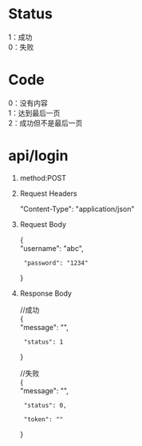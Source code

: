 # Status
1：成功  
0：失败
# Code
0：没有内容  
1：达到最后一页  
2：成功但不是最后一页  
# api/login
1. method:POST

2. Request Headers

    "Content-Type": "application/json"

3. Request Body


    {  
        "username": "abc",  
    
        "password": "1234"    
    }

4. Response Body

    //成功  
    {  
        "message": "",  
  
        "status": 1    
    }


    //失败  
    {  
        "message": "", 
  
        "status": 0,  
  
        "token": ""  
    }



